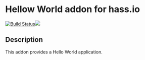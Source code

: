# Hellow World addon for hass.io
[![Build Status](https://travis-ci.org/Taapie/hassio-addons.svg?branch=master)](https://travis-ci.org/Taapie/hassio-addons)[![](https://images.microbadger.com/badges/version/Taapie/armhf-hello-world.svg)](https://microbadger.com/images/Taapie/armhf-hello-world)

## Description
This addon provides a Hello World application. 

